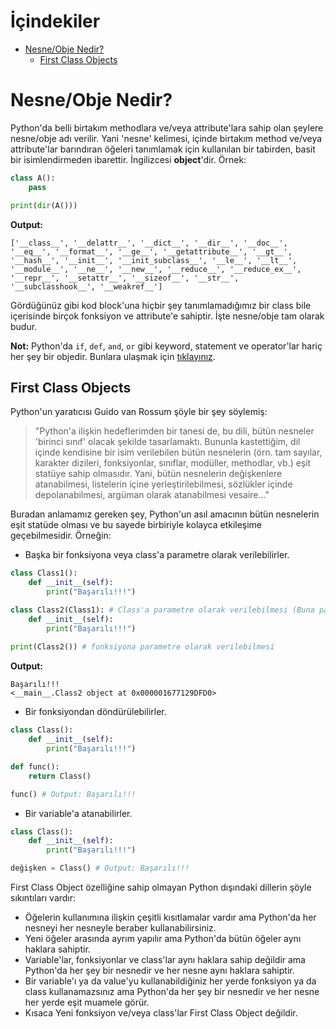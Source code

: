 # İçindekiler

- [Nesne/Obje Nedir?](#1)
    - [First Class Objects](#1.1)

<h1 id="1">Nesne/Obje Nedir?</h1>

Python'da belli birtakım methodlara ve/veya attribute'lara sahip olan şeylere nesne/obje adı verilir. Yani 'nesne' kelimesi, içinde birtakım method ve/veya attribute'lar barındıran öğeleri tanımlamak için kullanılan bir tabirden, basit bir isimlendirmeden ibarettir. İngilizcesi **object**'dir. Örnek:
```py
class A():
    pass

print(dir(A()))
```
**Output:**
```
['__class__', '__delattr__', '__dict__', '__dir__', '__doc__', '__eq__', '__format__', '__ge__', '__getattribute__', '__gt__', '__hash__', '__init__', '__init_subclass__', '__le__', '__lt__', '__module__', '__ne__', '__new__', '__reduce__', '__reduce_ex__', '__repr__', '__setattr__', '__sizeof__', '__str__', '__subclasshook__', '__weakref__']
```
Gördüğünüz gibi kod block'una hiçbir şey tanımlamadığımız bir class bile içerisinde birçok fonksiyon ve attribute'e sahiptir. İşte nesne/obje tam olarak budur.

**Not:** Python'da `if`, `def`, `and`, `or` gibi keyword, statement ve operator'lar hariç her şey bir objedir. Bunlara ulaşmak için [tıklayınız](https://github.com/e-k-eyupoglu/python_tutorial/blob/main/python_tutorial/statements/statements_and_keywords.md "https://github.com/e-k-eyupoglu/python_tutorial/blob/main/python_tutorial/statements/statements_and_keywords.md").

<h2 id="1.1">First Class Objects</h2>

Python'un yaratıcısı Guido van Rossum şöyle bir şey söylemiş:

> "Python'a ilişkin hedeflerimden bir tanesi de, bu dili, bütün nesneler 'birinci sınıf' olacak şekilde tasarlamaktı. Bununla kastettiğim, dil içinde kendisine bir isim verilebilen bütün nesnelerin (örn. tam sayılar, karakter dizileri, fonksiyonlar, sınıflar, modüller, methodlar, vb.) eşit statüye sahip olmasıdır. Yani, bütün nesnelerin değişkenlere atanabilmesi, listelerin içine yerleştirilebilmesi, sözlükler içinde depolanabilmesi, argüman olarak atanabilmesi vesaire…"

Buradan anlamamız gereken şey, Python'un asıl amacının bütün nesnelerin eşit statüde olması ve bu sayede birbiriyle kolayca etkileşime geçebilmesidir. Örneğin:
- Başka bir fonksiyona veya class'a parametre olarak verilebilirler.
```py
class Class1():
    def __init__(self):
        print("Başarılı!!!")

class Class2(Class1): # Class'a parametre olarak verilebilmesi (Buna parametre olarak verilmekten ziyade miras alma deniyor. Daha sonra anlatılacak)
    def __init__(self):
        print("Başarılı!!!")
        
print(Class2()) # fonksiyona parametre olarak verilebilmesi
```
**Output:**
```
Başarılı!!!
<__main__.Class2 object at 0x000001677129DFD0>
```
- Bir fonksiyondan döndürülebilirler.
```py
class Class():
    def __init__(self):
        print("Başarılı!!!")

def func():
    return Class()

func() # Output: Başarılı!!!
```
- Bir variable'a atanabilirler.
```py
class Class():
    def __init__(self):
        print("Başarılı!!!")

değişken = Class() # Output: Başarılı!!!
```
First Class Object özelliğine sahip olmayan Python dışındaki dillerin şöyle sıkıntıları vardır:
- Öğelerin kullanımına ilişkin çeşitli kısıtlamalar vardır ama Python'da her nesneyi her nesneyle beraber kullanabilirsiniz.
- Yeni öğeler arasında ayrım yapılır ama Python'da bütün öğeler aynı haklara sahiptir.
- Variable'lar, fonksiyonlar ve class'lar aynı haklara sahip değildir ama Python'da her şey bir nesnedir ve her nesne aynı haklara sahiptir.
- Bir variable'ı ya da value'yu kullanabildiğiniz her yerde fonksiyon ya da class kullanamazsınız ama Python'da her şey bir nesnedir ve her nesne her yerde eşit muamele görür.
- Kısaca Yeni fonksiyon ve/veya class'lar First Class Object değildir.